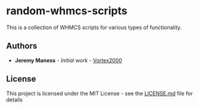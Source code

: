 # random-whmcs-scripts

This is a collection of WHMCS scripts for various types of functionality. 

## Authors

* **Jeremy Maness** - *Initial work* - [Vortex2000](https://github.com/Vortex2000)

## License

This project is licensed under the MIT License - see the [LICENSE.md](LICENSE.md) file for details